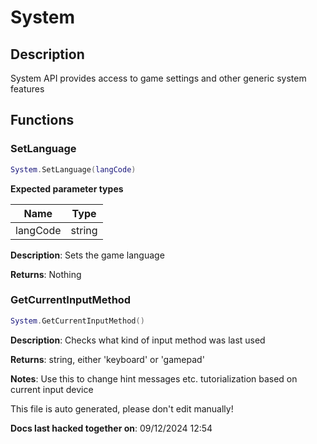 System
======

Description
-----------

System API provides access to game settings and other generic system
features

Functions
---------

### SetLanguage

``` lua
System.SetLanguage(langCode)
```

**Expected parameter types**

| Name     | Type   |
|----------|--------|
| langCode | string |

**Description**: Sets the game language

**Returns**: Nothing

### GetCurrentInputMethod

``` lua
System.GetCurrentInputMethod()
```

**Description**: Checks what kind of input method was last used

**Returns**: string, either 'keyboard' or 'gamepad'

**Notes**: Use this to change hint messages etc. tutorialization based
on current input device

This file is auto generated, please don't edit manually!

**Docs last hacked together on**: 09/12/2024 12:54
